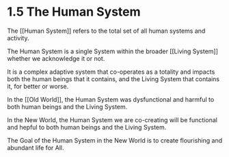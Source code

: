 # 1.5 The Human System
The [[Human System]] refers to the total set of all human systems and activity. 

The Human System is a single System within the broader [[Living System]] whether we acknowledge it or not. 

It is a complex adaptive system that co-operates as a totality and impacts both the human beings that it contains, and the Living System that contains it, for better or worse. 

In the [[Old World]], the Human System was dysfunctional and harmful to both human beings and the Living System. 

In the New World, the Human System we are co-creating will be functional and hepful to both human beings and the Living System. 

The Goal of the Human System in the New World is to create flourishing and abundant life for All. 


